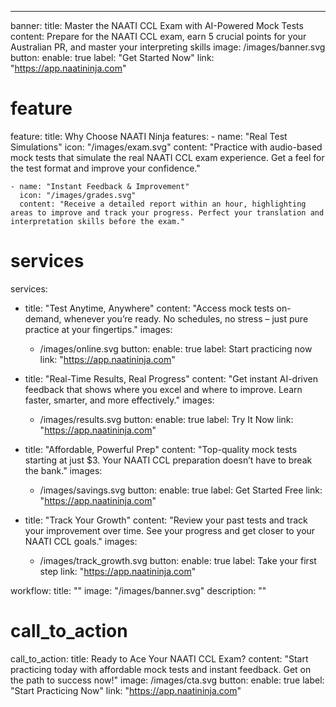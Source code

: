 ---
banner:
  title: Master the NAATI CCL Exam with AI-Powered Mock Tests 
  content: Prepare for the NAATI CCL exam, earn 5 crucial points for your Australian PR, and master your interpreting skills
  image: /images/banner.svg
  button:
    enable: true
    label: "Get Started Now"
    link: "https://app.naatininja.com"

# feature
feature:
  title: Why Choose NAATI Ninja
  features:
    - name: "Real Test Simulations"
      icon: "/images/exam.svg"
      content: "Practice with audio-based mock tests that simulate the real NAATI CCL exam experience. Get a feel for the test format and improve your confidence."

    - name: "Instant Feedback & Improvement"
      icon: "/images/grades.svg"
      content: "Receive a detailed report within an hour, highlighting areas to improve and track your progress. Perfect your translation and interpretation skills before the exam."


# services
services:
  - title: "Test Anytime, Anywhere"
    content: "Access mock tests on-demand, whenever you’re ready. No schedules, no stress – just pure practice at your fingertips."
    images:
      - /images/online.svg
    button:
      enable: true
      label: Start practicing now
      link: "https://app.naatininja.com"

  - title: "Real-Time Results, Real Progress"
    content: "Get instant AI-driven feedback that shows where you excel and where to improve. Learn faster, smarter, and more effectively."
    images:
      - /images/results.svg
    button:
      enable: true
      label: Try It Now
      link: "https://app.naatininja.com"

  - title: "Affordable, Powerful Prep"
    content: "Top-quality mock tests starting at just $3. Your NAATI CCL preparation doesn’t have to break the bank."
    images:
      - /images/savings.svg
    button:
      enable: true
      label: Get Started Free
      link: "https://app.naatininja.com"

  - title: "Track Your Growth"
    content: "Review your past tests and track your improvement over time. See your progress and get closer to your NAATI CCL goals."
    images:
      - /images/track_growth.svg
    button:
      enable: true
      label: Take your first step
      link: "https://app.naatininja.com"


workflow:
  title: ""
  image: "/images/banner.svg"
  description: ""

# call_to_action
call_to_action:
  title: Ready to Ace Your NAATI CCL Exam?
  content: "Start practicing today with affordable mock tests and instant feedback. Get on the path to success now!"
  image: /images/cta.svg
  button:
    enable: true
    label: "Start Practicing Now"
    link: "https://app.naatininja.com"